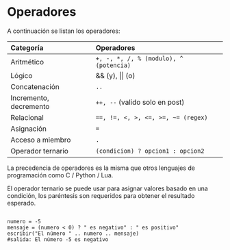 # Operadores

A continuación se listan los operadores:

| Categoría | Operadores |
| :--- | :--- |
| Aritmético | `+, -, *, /, % (modulo), ^ (potencia)` |
| Lógico | && \(y\), \|\| \(o\) |
| Concatenación | `..` |
| Incremento, decremento | `++, --` \(valido solo en post\) |
| Relacional | `==, !=, <, >, <=, >=, ~= (regex)` |
| Asignación | `=` |
| Acceso a miembro | `.` |
| Operador ternario | `(condicion) ? opcion1 : opcion2` |

La precedencia de operadores es la misma que otros lenguajes de programación como C / Python / Lua.

El operador ternario se puede usar para asignar valores basado en una condición, los paréntesis son requeridos para obtener el resultado esperado.

```text

```

```text
numero = -5
mensaje = (numero < 0) ? " es negativo" : " es positivo"
escribir("El número " .. numero .. mensaje)
#salida: El número -5 es negativo
```

